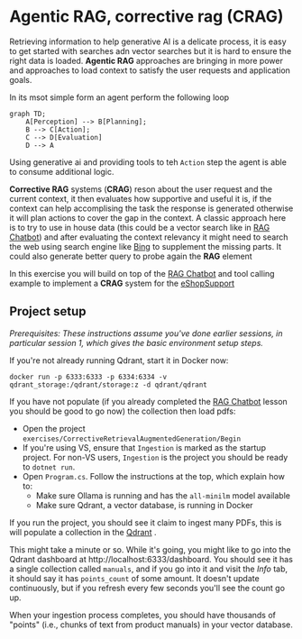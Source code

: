 # Agentic RAG, corrective rag (CRAG)

Retrieving information to help generative AI is a delicate process, it is easy to get started with searches adn vector searches but it is hard to ensure the right data is loaded. **Agentic RAG** approaches are bringing in more power and approaches to load context to satisfy the user requests and application goals.

In its msot simple form an agent perform the following loop
```mermaid
graph TD;
    A[Perception] --> B[Planning];
    B --> C[Action];
    C --> D[Evaluation]
    D --> A

```

Using generative ai and providing tools to teh `Action` step the agent is able to consume additional logic.

**Corrective RAG** systems (**CRAG**) reson about the user request and the current context, it then evaluates how supportive and useful it is, if the context can help accomplising the task the response is generated otherwise it will plan actions to cover the gap in the context. A classic approach here is to try to use in house data (this could be a vector search like in [RAG Chatbot](6_RAGChatbot.md)) and after evaluating the context relevancy it might need to search the web using search engine like [Bing](www.bing.com) to supplement the missing parts. It could also generate better query to probe again the **RAG** element

In this exercise you will build on top of the [RAG Chatbot](6_RAGChatbot.md) and tool calling example to implement a **CRAG** system for the [eShopSupport](https://github.com/dotnet/eShopSupport)

## Project setup

*Prerequisites: These instructions assume you've done earlier sessions, in particular session 1, which gives the basic environment setup steps.*

If you're not already running Qdrant, start it in Docker now:

```
docker run -p 6333:6333 -p 6334:6334 -v qdrant_storage:/qdrant/storage:z -d qdrant/qdrant
```

If you have not populate (if you already completed the [RAG Chatbot](6_RAGChatbot.md) lesson you should be good to go now) the collection then load pdfs:

 * Open the project `exercises/CorrectiveRetrievalAugmentedGeneration/Begin`
 * If you're using VS, ensure that `Ingestion` is marked as the startup project. For non-VS users, `Ingestion` is the project you should be ready to `dotnet run`.
 * Open `Program.cs`. Follow the instructions at the top, which explain how to:
   * Make sure Ollama is running and has the `all-minilm` model available
   * Make sure Qdrant, a vector database, is running in Docker

If you run the project, you should see it claim to ingest many PDFs, this is will populate a collection in the [Qdrant](https://qdrant.tech/) .

This might take a minute or so. While it's going, you might like to go into the Qdrant dashboard at http://localhost:6333/dashboard. You should see it has a single collection called `manuals`, and if you go into it and visit the *Info* tab, it should say it has `points_count` of some amount. It doesn't update continuously, but if you refresh every few seconds you'll see the count go up.

When your ingestion process completes, you should have thousands of "points" (i.e., chunks of text from product manuals) in your vector database.